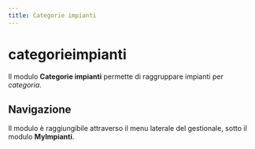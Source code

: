```yaml
---
title: Categorie impianti
---
```


# categorieimpianti

Il modulo **Categorie impianti** permette di raggruppare impianti per _categoria_.

## Navigazione

Il modulo è raggiungibile attraverso il menu laterale del gestionale, sotto il modulo **MyImpianti**.


